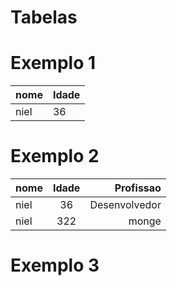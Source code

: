 # Tabelas 

# Exemplo 1

  | nome | Idade |
  | ---  | ----- |
  | niel | 36    |

# Exemplo 2

  | nome | Idade | Profissao    |
  | :---  | :-----: | ---------:    |
  | niel | 36    | Desenvolvedor|
  | niel | 322 | monge|

# Exemplo 3

